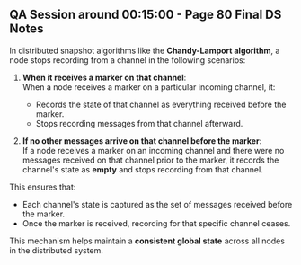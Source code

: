 ## QA Session around 00:15:00 - Page 80 Final DS Notes


In distributed snapshot algorithms like the **Chandy-Lamport algorithm**, a node stops recording from a channel in the following scenarios:

1. **When it receives a marker on that channel**:  
   When a node receives a marker on a particular incoming channel, it:
   - Records the state of that channel as everything received before the marker.
   - Stops recording messages from that channel afterward.

2. **If no other messages arrive on that channel before the marker**:  
   If a node receives a marker on an incoming channel and there were no messages received on that channel prior to the marker, it records the channel's state as **empty** and stops recording from that channel.

This ensures that:
- Each channel's state is captured as the set of messages received before the marker.
- Once the marker is received, recording for that specific channel ceases.

This mechanism helps maintain a **consistent global state** across all nodes in the distributed system.